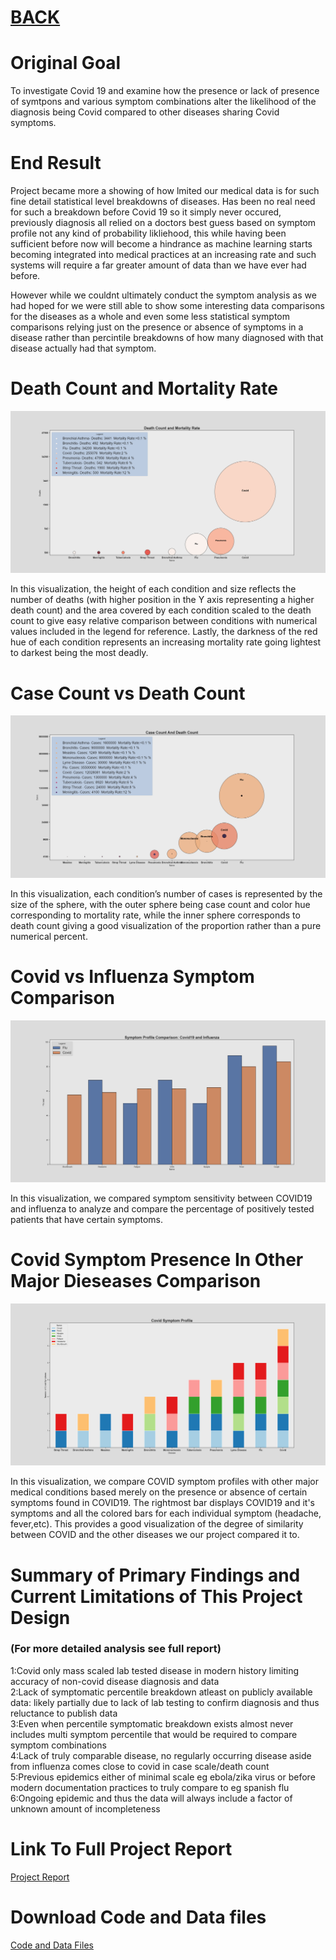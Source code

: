 # [BACK](..)

# Original Goal
To investigate Covid 19 and examine how the presence or lack of presence of symtpons and various symptom combinations alter the likelihood of the diagnosis being Covid compared to other diseases sharing Covid symptoms.

# End Result
Project became more a showing of how lmited our medical data is for such fine detail statistical level breakdowns of diseases. Has been no real need for such a breakdown before Covid 19 so it simply never occured, previously diagnosis all relied on a doctors best guess based on symptom profile not any kind of probability likliehood, this while having been sufficient before now will become a hindrance as machine learning starts becoming integrated into medical practices at an increasing rate and such systems will require a far greater amount of data than we have ever had before.

However while we couldnt ultimately conduct the symptom analysis as we had hoped for we were still able to show some interesting data comparisons for the diseases as a whole and even some less statistical symptom comparisons relying just on the presence or absence of symptoms in a disease rather than percintile breakdowns of how many diagnosed with that disease actually had that symptom.

# Death Count and Mortality Rate
![Death Count and Mortality Rate](MortalityRate.png)<br/>

In this visualization, the height of each condition and size reflects the number of deaths (with higher position in the Y axis representing a higher death count) and the area covered by each condition scaled to the death count to give easy relative comparison between conditions with numerical values included in the legend for reference. Lastly, the darkness of the red hue of  each condition represents an increasing mortality rate going lightest to darkest being the most deadly. 


# Case Count vs Death Count
![Case Count vs Death Count](DeathCount.png)<br/>

In this visualization, each condition’s number of cases is represented by the size of the sphere, with the outer sphere being case count and color hue corresponding to mortality rate, while the inner sphere corresponds to death count giving a good visualization of the proportion rather than a pure numerical percent. 

# Covid vs Influenza Symptom Comparison
![Covid vs Influenza Symptom Comparison](CovidProfileSort.png)<br/>

In this visualization, we compared symptom sensitivity between COVID19 and influenza to analyze and compare the percentage of positively tested patients that have certain symptoms.

# Covid Symptom Presence In Other Major Dieseases Comparison
![Covid Symptom Presence In Other Major Dieseases Comparison](Figure_2.png)<br/>

In this visualization, we compare COVID symptom profiles with other major medical conditions based merely on the presence or absence of certain symptoms found in COVID19. The rightmost bar displays COVID19 and it's symptoms and all the colored bars for each individual symptom (headache, fever,etc). This provides a good visualization of the degree of similarity between COVID and the other diseases we our project compared it to. 


# Summary of Primary Findings and Current Limitations of This Project Design
### (For more detailed analysis see full report)
1:Covid only mass scaled lab tested disease in modern history limiting accuracy of non-covid disease diagnosis and data<br/>
2:Lack of symptomatic percentile breakdown atleast on publicly available data: likely partially due to lack of lab testing to confirm diagnosis and thus reluctance to publish data<br/>
3:Even when percentile symptomatic breakdown exists almost never includes multi symptom percentile that would be required to compare symptom combinations<br/>
4:Lack of truly comparable disease, no regularly occurring disease aside from influenza comes close to covid in case scale/death count<br/>
5:Previous epidemics either of minimal scale eg ebola/zika virus or before modern documentation practices to truly compare to eg spanish flu<br/>
6:Ongoing epidemic and thus the data will always include a factor of unknown amount of incompleteness<br/>

# Link To Full Project Report
[Project Report](Data%20Vis%20Final%20Project%20Report.pdf)<br/>
# Download Code and Data files
[Code and Data Files](CovidSympt.zip)<br/>
